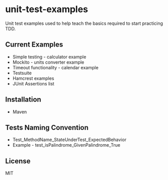 # unit-test-examples
Unit test examples used to help teach the basics required to start practicing TDD.

## Current Examples
- Simple testing - calculator example
- Mockito - units converter example
- Timeout functionality - calendar example
- Testsuite
- Hamcrest examples
- JUnit Assertions list

## Installation
- Maven 

## Tests Naming Convention
- Test_MethodName_StateUnderTest_ExpectedBehavior
- Example - test_isPalindrome_GivenPalindrome_True

## License 
MIT
